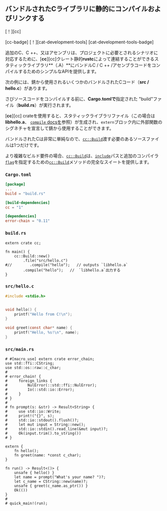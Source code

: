 ## <!--Compile and link statically to a bundled C library--> バンドルされたCライブラリに静的にコンパイルおよびリンクする

<!--[!][cc]-->
[！][cc]
<!--[cc-badge] [!][cat-development-tools]-->
[cc-badge] [！][cat-development-tools]
[cat-development-tools-badge]
<!--To accommodate scenarios where additional C, C++, or assembly is required in a project, the [**cc**][cc] crate offers a simple api for compiling bundled C/C++/asm code into static libraries (**.a**) that can be statically linked to by **rustc**.-->
追加のC、C ++、又はアセンブリは、プロジェクトに必要とされるシナリオに対応するために、[**cc**][cc]クレート静的**rustc**によって連結することができるスタティックライブラリ**（.A）**にバンドルC / C ++ /アセンブラコードをコンパイルするためのシンプルなAPIを提供します。

<!--The following example has some bundled C code (**src/hello.c**) that will be used from rust.-->
次の例には、錆から使用されるいくつかのバンドルされたCコード（**src / hello.c**）があります。
<!--Before compiling rust source code, the "build"file (**build.rs**) specified in **Cargo.toml** runs.-->
さびソースコードをコンパイルする前に、**Cargo.tomlで**指定された "build"ファイル（**build.rs**）が実行されます。
<!--Using the [**cc**][cc] crate, a static library file will be produced (in this case, **libhello.a**, see [`compile` docs][cc-build-compile]) which can then be used from rust by declaring the external function signatures in an `extern` block.-->
[**cc**][cc] crateを使用すると、スタティックライブラリファイル（この場合は**libhello.a**、 [`compile` docsを][cc-build-compile]参照）が生成され、`extern`ブロック内に外部関数のシグネチャを宣言して錆から使用することができます。

<!--Since the bundled C is very simple, only a single source file needs to be passed to [`cc::Build`][cc-build].-->
バンドルされたCは非常に単純なので、[`cc::Build`][cc-build]渡す必要のあるソースファイルは1つだけです。
<!--For more complex build requirements, [`cc::Build`][cc-build] offers a full suite of builder methods for specifying [`include`][cc-build-include] paths and extra compiler [`flag`][cc-build-flag] s.-->
より複雑なビルド要件の場合、[`cc::Build`][cc-build]は、[`include`][cc-build-include]パスと追加のコンパイラ[`flag`][cc-build-flag]を指定するための[`cc::Build`][cc-build]メソッドの完全なスイートを提供します。

### `Cargo.toml`
```toml
[package]
...
build = "build.rs"

[build-dependencies]
cc = "1"

[dependencies]
error-chain = "0.11"
```

### `build.rs`
```rust,no_run
extern crate cc;

fn main() {
    cc::Build::new()
        .file("src/hello.c")
#//        .compile("hello");   // outputs `libhello.a`
        .compile("hello");   //  `libhello.a`出力する
}
```

### `src/hello.c`
```c
#include <stdio.h>


void hello() {
    printf("Hello from C!\n");
}

void greet(const char* name) {
    printf("Hello, %s!\n", name);
}
```

### `src/main.rs`
```rust,ignore
# #[macro_use] extern crate error_chain;
use std::ffi::CString;
use std::os::raw::c_char;
#
# error_chain! {
#     foreign_links {
#         NulError(::std::ffi::NulError);
#         Io(::std::io::Error);
#     }
# }
#
# fn prompt(s: &str) -> Result<String> {
#     use std::io::Write;
#     print!("{}", s);
#     std::io::stdout().flush()?;
#     let mut input = String::new();
#     std::io::stdin().read_line(&mut input)?;
#     Ok(input.trim().to_string())
# }

extern {
    fn hello();
    fn greet(name: *const c_char);
}

fn run() -> Result<()> {
    unsafe { hello() }
    let name = prompt("What's your name? ")?;
    let c_name = CString::new(name)?;
    unsafe { greet(c_name.as_ptr()) }
    Ok(())
}
#
# quick_main!(run);
```

<!--[`cc::Build::define`]: https://docs.rs/cc/*/cc/struct.Build.html#method.define
 [`Option`]: https://doc.rust-lang.org/std/option/enum.Option.html
 [cc-build-compile]: https://docs.rs/cc/*/cc/struct.Build.html#method.compile
 [cc-build-cpp]: https://docs.rs/cc/*/cc/struct.Build.html#method.cpp
 [cc-build-flag]: https://docs.rs/cc/*/cc/struct.Build.html#method.flag
 [cc-build-include]: https://docs.rs/cc/*/cc/struct.Build.html#method.include
 [cc-build]: https://docs.rs/cc/*/cc/struct.Build.html
-->
[`cc::Build::define`]: https://docs.rs/cc/*/cc/struct.Build.html#method.define
 [`Option`]: https://doc.rust-lang.org/std/option/enum.Option.html
 [cc-build-compile]: https://docs.rs/cc/*/cc/struct.Build.html#method.compile
 [cc-build-cpp]: https://docs.rs/cc/*/cc/struct.Build.html#method.cpp
 [cc-build-flag]: https://docs.rs/cc/*/cc/struct.Build.html#method.flag
 [cc-build-include]: https://docs.rs/cc/*/cc/struct.Build.html#method.include
 [cc-build]: https://docs.rs/cc/*/cc/struct.Build.html


